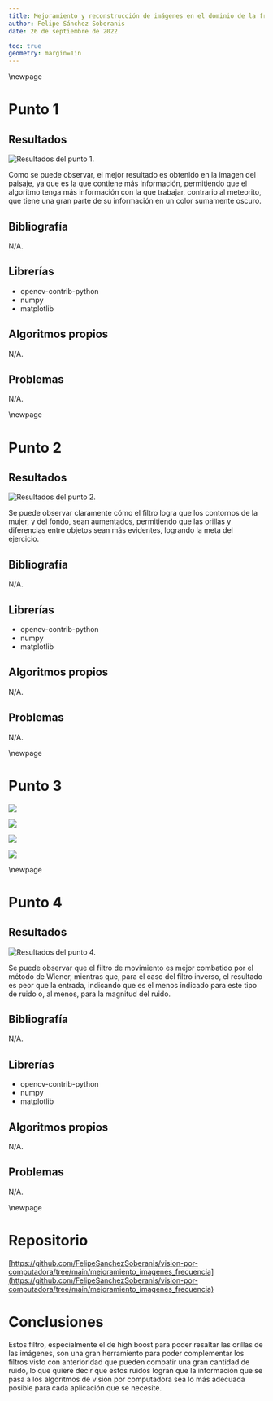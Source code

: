```yaml
---
title: Mejoramiento y reconstrucción de imágenes en el dominio de la frecuencia
author: Felipe Sánchez Soberanis
date: 26 de septiembre de 2022

toc: true
geometry: margin=1in
---
```


\newpage
# Punto 1

## Resultados

![Resultados del punto 1.](reporte/punto_1_resultados_1.png)

Como se puede observar, el mejor resultado es obtenido en la imagen del paisaje, ya que es la que contiene más información, permitiendo que el algoritmo tenga más información con la que trabajar, contrario al meteorito, que tiene una gran parte de su información en un color sumamente oscuro.

## Bibliografía

N/A.

## Librerías

- opencv-contrib-python
- numpy
- matplotlib

## Algoritmos propios

N/A.

## Problemas

N/A.

\newpage
# Punto 2

## Resultados

![Resultados del punto 2.](reporte/punto_2_resultados_1.png)

Se puede observar claramente cómo el filtro logra que los contornos de la mujer, y del fondo, sean aumentados, permitiendo que las orillas y diferencias entre objetos sean más evidentes, logrando la meta del ejercicio.

## Bibliografía

N/A.

## Librerías

- opencv-contrib-python
- numpy
- matplotlib

## Algoritmos propios

N/A.

## Problemas

N/A.

\newpage
# Punto 3

![](reporte/punto_3_resultados_1.png)

![](reporte/punto_3_resultados_2.png)

![](reporte/punto_3_resultados_3.png)

![](reporte/punto_3_resultados_4.png)

\newpage
# Punto 4

## Resultados

![Resultados del punto 4.](reporte/punto_4_resultados_1.png)

Se puede observar que el filtro de movimiento es mejor combatido por el método de Wiener, mientras que, para el caso del filtro inverso, el resultado es peor que la entrada, indicando que es el menos indicado para este tipo de ruido o, al menos, para la magnitud del ruido.

## Bibliografía

N/A.

## Librerías

- opencv-contrib-python
- numpy
- matplotlib

## Algoritmos propios

N/A.

## Problemas

N/A.


\newpage
# Repositorio

[https://github.com/FelipeSanchezSoberanis/vision-por-computadora/tree/main/mejoramiento_imagenes_frecuencia](https://github.com/FelipeSanchezSoberanis/vision-por-computadora/tree/main/mejoramiento_imagenes_frecuencia)

# Conclusiones

Estos filtro, especialmente el de high boost para poder resaltar las orillas de las imágenes, son una gran herramiento para poder complementar los filtros visto con anterioridad que pueden combatir una gran cantidad de ruido, lo que quiere decir que estos ruidos logran que la información que se pasa a los algoritmos de visión por computadora sea lo más adecuada posible para cada aplicación que se necesite.

